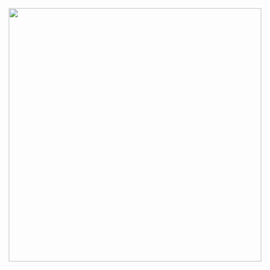 <p align="center">
<img src='https://github.com/Maliyat-Lumya/Maliyat-Lumya/assets/146353754/9722d153-75dd-42be-8922-935707ee84a7' width='500'/>
</p>
  







